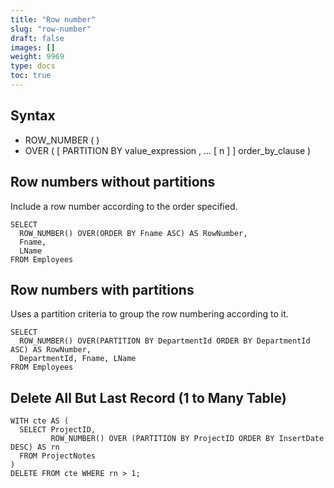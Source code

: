 ```yaml
---
title: "Row number"
slug: "row-number"
draft: false
images: []
weight: 9969
type: docs
toc: true
---
```


## Syntax
- ROW_NUMBER ( )   
- OVER ( [ PARTITION BY value_expression , ... [ n ] ] order_by_clause )  

## Row numbers without partitions
Include a row number according to the order specified.

    SELECT
      ROW_NUMBER() OVER(ORDER BY Fname ASC) AS RowNumber,
      Fname,
      LName
    FROM Employees

## Row numbers with partitions
Uses a partition criteria to group the row numbering according to it.

    SELECT
      ROW_NUMBER() OVER(PARTITION BY DepartmentId ORDER BY DepartmentId ASC) AS RowNumber,
      DepartmentId, Fname, LName
    FROM Employees

## Delete All But Last Record (1 to Many Table)
    WITH cte AS (
      SELECT ProjectID,
             ROW_NUMBER() OVER (PARTITION BY ProjectID ORDER BY InsertDate DESC) AS rn
      FROM ProjectNotes
    )
    DELETE FROM cte WHERE rn > 1;

